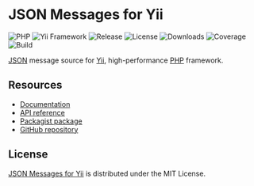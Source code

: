 # JSON Messages for Yii
![PHP](https://img.shields.io/badge/php-%3E%3D7.1-brightgreen.svg) ![Yii Framework](https://img.shields.io/badge/yii-%3E%3D2.0-brightgreen.svg) ![Release](https://img.shields.io/packagist/v/cedx/yii2-json-messages.svg) ![License](https://img.shields.io/packagist/l/cedx/yii2-json-messages.svg) ![Downloads](https://img.shields.io/packagist/dt/cedx/yii2-json-messages.svg) ![Coverage](https://coveralls.io/repos/github/cedx/yii2-json-messages/badge.svg) ![Build](https://travis-ci.org/cedx/yii2-json-messages.svg)

[JSON](http://json.org) message source for [Yii](https://www.yiiframework.com), high-performance [PHP](https://secure.php.net) framework.

## Resources
- [Documentation](https://dev.belin.io/yii2-json-messages)
- [API reference](https://dev.belin.io/yii2-json-messages/api)
- [Packagist package](https://packagist.org/packages/cedx/yii2-json-messages)
- [GitHub repository](https://github.com/cedx/yii2-json-messages)

## License
[JSON Messages for Yii](https://dev.belin.io/yii2-json-messages) is distributed under the MIT License.
